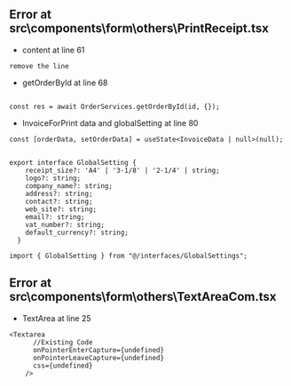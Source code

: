 ## Error at src\components\form\others\PrintReceipt.tsx

- content at line 61
```
remove the line
```

- getOrderById at line 68
```

const res = await OrderServices.getOrderById(id, {});

```

- InvoiceForPrint data and globalSetting at line 80
```
const [orderData, setOrderData] = useState<InvoiceData | null>(null); 


export interface GlobalSetting {
    receipt_size?: 'A4' | '3-1/8' | '2-1/4' | string;
    logo?: string;
    company_name?: string;
    address?: string;
    contact?: string;
    web_site?: string;
    email?: string;
    vat_number?: string;
    default_currency?: string;
  }

import { GlobalSetting } from "@/interfaces/GlobalSettings";
```

## Error at src\components\form\others\TextAreaCom.tsx

- TextArea at line 25
```
<Textarea
      //Existing Code
      onPointerEnterCapture={undefined}
      onPointerLeaveCapture={undefined}
      css={undefined}
    />
```